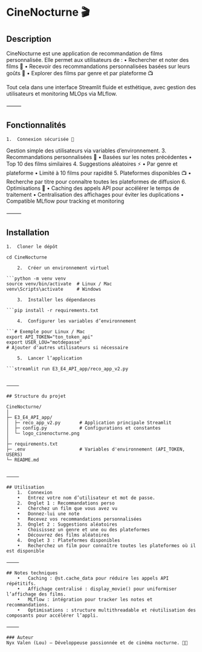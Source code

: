 # CineNocturne 🎬

## Description

CineNocturne est une application de recommandation de films personnalisée. Elle permet aux utilisateurs de :
	•	Rechercher et noter des films 🎯
	•	Recevoir des recommandations personnalisées basées sur leurs goûts 🍿
	•	Explorer des films par genre et par plateforme 📺

Tout cela dans une interface Streamlit fluide et esthétique, avec gestion des utilisateurs et monitoring MLOps via MLflow.

⸻

## Fonctionnalités
	1.	Connexion sécurisée 🔐
Gestion simple des utilisateurs via variables d’environnement.
	3.	Recommandations personnalisées 🎲
	•	Basées sur les notes précédentes
	•	Top 10 des films similaires
	4.	Suggestions aléatoires ⚡
	•	Par genre et plateforme
	•	Limité à 10 films pour rapidité
	5.	Plateformes disponibles 📺
	•	Recherche par titre pour connaître toutes les plateformes de diffusion
	6.	Optimisations 🚀
	•	Caching des appels API pour accélérer le temps de traitement
	•	Centralisation des affichages pour éviter les duplications
	•	Compatible MLflow pour tracking et monitoring

⸻

## Installation
	1.	Cloner le dépôt

```git clone https://github.com/PixelLouve/CineNocturne.git
cd CineNocturne

	2.	Créer un environnement virtuel

```python -m venv venv
source venv/bin/activate  # Linux / Mac
venv\Scripts\activate     # Windows

	3.	Installer les dépendances

```pip install -r requirements.txt

	4.	Configurer les variables d’environnement

```# Exemple pour Linux / Mac
export API_TOKEN="ton_token_api"
export USER_LOU="motdepasse"
# Ajouter d'autres utilisateurs si nécessaire

	5.	Lancer l’application

```streamlit run E3_E4_API_app/reco_app_v2.py


⸻

## Structure du projet

CineNocturne/
│
├─ E3_E4_API_app/
│  ├─ reco_app_v2.py       # Application principale Streamlit
│  ├─ config.py            # Configurations et constantes
│  └─ logo_cinenocturne.png
│
├─ requirements.txt
├─ .env                    # Variables d'environnement (API_TOKEN, USERS)
└─ README.md


⸻

## Utilisation
	1.	Connexion
	•	Entrez votre nom d’utilisateur et mot de passe.
	2.	Onglet 1 : Recommandations perso
	•	Cherchez un film que vous avez vu
	•	Donnez-lui une note
	•	Recevez vos recommandations personnalisées
	3.	Onglet 2 : Suggestions aléatoires
	•	Choisissez un genre et une ou des plateformes
	•	Découvrez des films aléatoires
	4.	Onglet 3 : Plateformes disponibles
	•	Recherchez un film pour connaître toutes les plateformes où il est disponible

⸻

## Notes techniques
	•	Caching : @st.cache_data pour réduire les appels API répétitifs.
	•	Affichage centralisé : display_movie() pour uniformiser l’affichage des films.
	•	MLflow : intégration pour tracker les notes et recommandations.
	•	Optimisations : structure multithreadable et réutilisation des composants pour accélérer l’appli.

⸻

### Auteur
Nyx Valen (Lou) – Développeuse passionnée et de cinéma nocturne. 🌙🖤